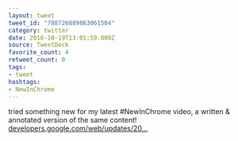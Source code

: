 ```yaml
---
layout: tweet
tweet_id: "788726889863061504"
category: twitter
date: 2016-10-19T13:01:59.000Z
source: TweetDeck
favorite_count: 4
retweet_count: 0
tags:
- tweet
hashtags:
- NewInChrome
---
```


tried something new for my latest #NewInChrome video, a written &amp; annotated version of the same content! [developers.google.com/web/updates/20…](https://developers.google.com/web/updates/2016/10/nic54)
